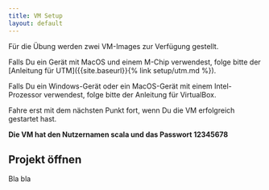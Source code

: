 ```yaml
---
title: VM Setup
layout: default
---
```


Für die Übung werden zwei VM-Images zur Verfügung gestellt.

Falls Du ein Gerät mit MacOS und einem M-Chip verwendest, folge bitte der [Anleitung für UTM]({{site.baseurl}}{% link setup/utm.md %}).

Falls Du ein Windows-Gerät oder ein MacOS-Gerät mit einem Intel-Prozessor verwendest, folge bitte der Anleitung für VirtualBox.

Fahre erst mit dem nächsten Punkt fort, wenn Du die VM erfolgreich gestartet hast.

**Die VM hat den Nutzernamen scala und das Passwort 12345678**

## Projekt öffnen
Bla bla